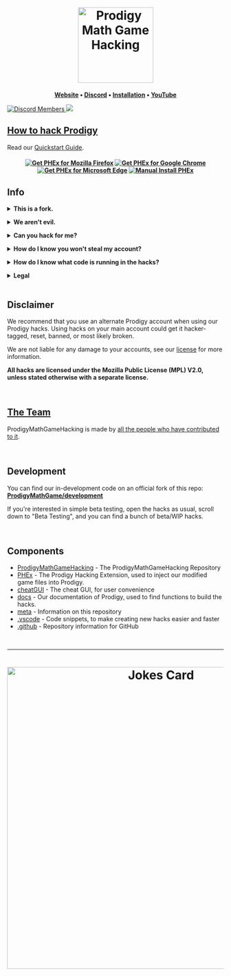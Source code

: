 <h1 align="center">
	<a href="../../tree/master/meta/wiki/QUICKSTART.md">
		<img align="center"
			width="175"
			alt="Prodigy Math Game Hacking"
			src="/.github/fixedlogo.png?raw=true">
	</a>
</h1>


  
		
<p align="center">
	<strong>
		<a href="https://prodigypnp.github.io/">Website</a>
		•
		<a href="https://dsc.gg/ProdigyPNP">Discord</a>
		•
		<a href="https://github.com/ProdigyPNP/ProdigyMathGameHacking/blob/master/meta/wiki/QUICKSTART.md">Installation</a>
		•
		<a href="https://www.youtube.com/channel/UC9Q8ocvTML4jKYWbNbQHrGw">YouTube</a>
	</strong>
</p>

	
<a href="https://dsc.gg/ProdigyPNP">
	<img alt="Discord Members" src="https://img.shields.io/discord/962479557439549450.svg?color=7289da&label=Discord&logo=discord&style=flat-square">
</a>

<a href="../../pulse">
	<img src="https://img.shields.io/github/commit-activity/m/ProdigyPNP/ProdigyMathGameHacking?style=flat-square">
</a>

<p/>





## [How to hack Prodigy](meta/wiki/QUICKSTART.md)

Read our [Quickstart Guide](meta/wiki/QUICKSTART.md).



<h4 align="center" id="Webstores">

<a href="https://addons.mozilla.org/en-US/firefox/addon/phex"><img src="https://user-images.githubusercontent.com/585534/107280546-7b9b2a00-6a26-11eb-8f9f-f95932f4bfec.png" alt="Get PHEx for Mozilla Firefox"></a>
<a href="https://chrome.google.com/webstore/detail/prodigy-hacking-extension/nmipcbdicnmjoifanpdcjdmifeioglkm"><img src="https://user-images.githubusercontent.com/585534/107280622-91a8ea80-6a26-11eb-8d07-77c548b28665.png" alt="Get PHEx for Google Chrome"></img></a>
<a href="https://microsoftedge.microsoft.com/addons/detail/prodigy-hacking-extension/ekoakjipfmjpmlkldiikhoigaflfkjej"><img src="https://user-images.githubusercontent.com/585534/107280673-a5ece780-6a26-11eb-9cc7-9fa9f9f81180.png" alt="Get PHEx for Microsoft Edge"></a>
<a href="/meta/wiki/QUICKSTART.md"><img src="https://user-images.githubusercontent.com/69060894/184510500-c0c005f3-023a-4961-bfad-0d0faf055220.png" alt="Manual Install PHEx"></img></a>





</h4>

## Info


<details>
<summary><b>This is a fork.</b></summary><br>

While the repository isn't <i>techinally</i> a fork, we have made this repository to continue development of
<b><a href="https://github.com/Prodigy-Hacking/ProdigyMathGameHacking">Prodigy-Hacking/ProdigyMathGameHacking</a></b>,
because that repository is archived. Also, that repository was privated at the time of us making this repostitory, so we could not reference it
at the time of creating this repo.
<br></details>


<details>
<summary><b>We aren't evil.</b></summary><br>
<p>We aren't evil. Everything is open source, forever free, and without ads.

We're not trying to break the game because we're evil. We wanted to help Prodigy become more secure, but they've ignored our emails and our requests to talk. They've even gone as far as to ban a user from their official Zendesk.

Also they DMCA'd the original hacks, so for that they can go to hell.

Because of that, we're publicly showing hacks! To be honest, it's just fun ;)

All of our hacks are open source, and free. No paywalls, no ads, and no viruses.</p>

<br></details>


<p/>


<details>
<summary><b>Can you hack for me?</b></summary><br>
<p>We're not going to hack your account for you for security reasons.
Giving someone else your credentials allows them to mess around on your account.
Even worse, anyone with your credentials could potentially log into your actual email.</p>
<br></details>


<p/>


<details>
<summary><b>How do I know you won't steal my account?</b></summary><br>
<p>Of course, with trusting any hacks, comes the risk that we're actually bad actors that will steal all your info.
It's impossible to prove with absolute certainty to anyone reading this that we aren't bad faith, but we open source our things.
</p>

<b>We do not want your account.</b>

<p><i>But what if you steal my personal info?</i>
We do not want your personal info. Please do not share it. Even if we wanted to, there's not much we could do with it. "Wow, John Doe is in 5th grade and has mastered fractions!"</p>
<br></details>


<p/>


<details>
<summary><b>How do I know what code is running in the hacks?</b></summary><br>
<p>Our code is open source, and you're always free to read any of it. If you have trouble understanding what a certain thing does, feel free to ask any of the administrators on our Discord.</p>
<br></details>


<p/>


<details>
<summary><b>Legal</b></summary><br>
<p>If you have any legal problems to us, please email <a href = "mailto:prodigypnp@gmail.com">ProdigyPNP@gmail.com</a></p>
<br></details>

<br>




## Disclaimer

We recommend that you use an alternate Prodigy account when using our Prodigy hacks.
Using hacks on your main account could get it hacker-tagged, reset, banned, or most likely broken.

We are not liable for any damage to your accounts, see our [license](LICENSE.txt) for more information.

**All hacks are licensed under the Mozilla Public License (MPL) V2.0, unless stated otherwise with a separate license.**

<br>



## [The Team](meta/CONTRIBUTORS.md)

ProdigyMathGameHacking is made by [all the people who have contributed to it](meta/CONTRIBUTORS.md).

<br>



## Development
You can find our in-development code on an official fork of this repo: [**ProdigyMathGame/development**](https://github.com/ProdigyMathGame/development)

If you're interested in simple beta testing, open the hacks as usual, scroll down to "Beta Testing", and you can find a bunch of beta/WIP hacks.

<br>



## Components

- [ProdigyMathGameHacking](../..) - The ProdigyMathGameHacking Repository
- [PHEx](PHEx/) - The Prodigy Hacking Extension, used to inject our modified game files into Prodigy.
- [cheatGUI](cheatGUI/) - The cheat GUI, for user convenience
- [docs](docs/) - Our documentation of Prodigy, used to find functions to build the hacks.
- [meta](meta/) - Information on this repository
- [.vscode](.vscode/) - Code snippets, to make creating new hacks easier and faster
- [.github](.github/) - Repository information for GitHub
  
<br>
<hr>

<h1 align="center">
<a href = "https://dsc.gg/ProdigyPNP"><img src="https://readme-jokes.vercel.app/api" alt="Jokes Card" width=700/></a>
	</h1>
